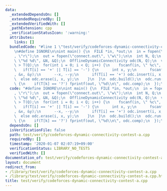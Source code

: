 ```yaml
---
data:
  _extendedDependsOn: []
  _extendedRequiredBy: []
  _extendedVerifiedWith: []
  _pathExtension: cpp
  _verificationStatusIcon: ':warning:'
  attributes:
    links: []
  bundledCode: "#line 1 \"test/verify/codeforces-dynamic-connectivity-contest-a.cpp\"\
    \n#define IGNORE\n\nint main() {\n  FILE *in, *out;\n  in = fopen(\"connect.in\"\
    , \"r\");\n  out = fopen(\"connect.out\", \"w\");\n\n  int N, Q;\n  fscanf(in,\
    \ \"%d %d\", &N, &Q);\n  OfflineDynamicConnectivity odc(N, Q);\n  vector< char\
    \ > T(Q);\n  for(int i = 0; i < Q; i++) {\n    fscanf(in, \" %c\", &T[i]);\n \
    \   if(T[i] == '+' || T[i] == '-') {\n      int x, y;\n      fscanf(in, \"%d %d\"\
    , &x, &y);\n      --x, --y;\n      if(T[i] == '+') odc.insert(i, x, y);\n    \
    \  else odc.erase(i, x, y);\n    }\n  }\n  odc.build();\n  odc.run([&](int k)\
    \ {\n    if(T[k] == '?') fprintf(out, \"%d\\n\", odc.comp);\n  });\n}\n\n"
  code: "#define IGNORE\n\nint main() {\n  FILE *in, *out;\n  in = fopen(\"connect.in\"\
    , \"r\");\n  out = fopen(\"connect.out\", \"w\");\n\n  int N, Q;\n  fscanf(in,\
    \ \"%d %d\", &N, &Q);\n  OfflineDynamicConnectivity odc(N, Q);\n  vector< char\
    \ > T(Q);\n  for(int i = 0; i < Q; i++) {\n    fscanf(in, \" %c\", &T[i]);\n \
    \   if(T[i] == '+' || T[i] == '-') {\n      int x, y;\n      fscanf(in, \"%d %d\"\
    , &x, &y);\n      --x, --y;\n      if(T[i] == '+') odc.insert(i, x, y);\n    \
    \  else odc.erase(i, x, y);\n    }\n  }\n  odc.build();\n  odc.run([&](int k)\
    \ {\n    if(T[k] == '?') fprintf(out, \"%d\\n\", odc.comp);\n  });\n}\n\n"
  dependsOn: []
  isVerificationFile: false
  path: test/verify/codeforces-dynamic-connectivity-contest-a.cpp
  requiredBy: []
  timestamp: '2020-01-07 02:07:19+09:00'
  verificationStatus: LIBRARY_NO_TESTS
  verifiedWith: []
documentation_of: test/verify/codeforces-dynamic-connectivity-contest-a.cpp
layout: document
redirect_from:
- /library/test/verify/codeforces-dynamic-connectivity-contest-a.cpp
- /library/test/verify/codeforces-dynamic-connectivity-contest-a.cpp.html
title: test/verify/codeforces-dynamic-connectivity-contest-a.cpp
---
```

